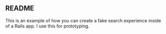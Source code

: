## README

This is an example of how you can create a fake search experience inside of a Rails app. I use this for prototyping.
